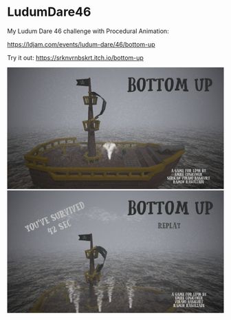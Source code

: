 # LudumDare46

My Ludum Dare 46 challenge with Procedural Animation:

https://ldjam.com/events/ludum-dare/46/bottom-up

Try it out: https://srknvrnbskrt.itch.io/bottom-up

![](LD46_1.png)
![](LD46_2.png)